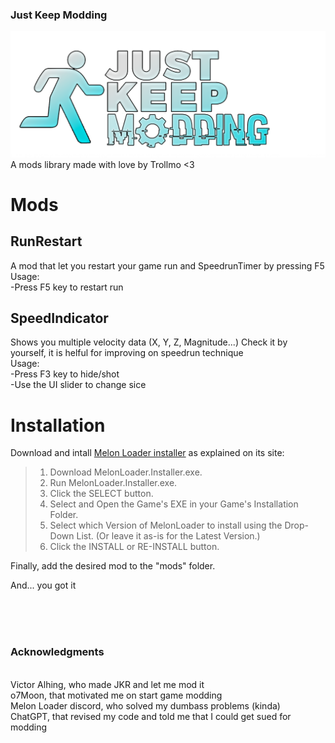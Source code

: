 ### Just Keep Modding
![](https://github.com/Olmo-Gutierrez/JKModding/blob/main/Images/Just%20Keep%20Modding%20Logo.png)
A mods library made with love by Trollmo <3
# Mods
## RunRestart
A mod that let you restart your game run and SpeedrunTimer by pressing F5
<br>Usage:
<br>-Press F5 key to restart run
## SpeedIndicator
Shows you multiple velocity data (X, Y, Z, Magnitude...) Check it by yourself, it is helful for improving on speedrun technique
<br>Usage:
<br>-Press F3 key to hide/shot
<br>-Use the UI slider to change sice

# Installation
Download and intall [Melon Loader installer](https://melonwiki.xyz/#/README?id=automated-installation) as explained on its site:
>1. Download MelonLoader.Installer.exe.
>2. Run MelonLoader.Installer.exe.
>3. Click the SELECT button.
>4. Select and Open the Game's EXE in your Game's Installation Folder.
>5. Select which Version of MelonLoader to install using the Drop-Down List. (Or leave it as-is for the Latest Version.)
>6. Click the INSTALL or RE-INSTALL button.

Finally, add the desired mod to the "mods" folder.

And... you got it

<br><br><br>
### Acknowledgments
<br>Victor Alhing, who made JKR and let me mod it
<br>o7Moon, that motivated me on start game modding
<br>Melon Loader discord, who solved my dumbass problems (kinda)
<br>ChatGPT, that revised my code and told me that I could get sued for modding

